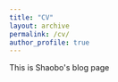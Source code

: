 ```yaml
---
title: "CV"
layout: archive
permalink: /cv/
author_profile: true
---
```

This is Shaobo's blog page
